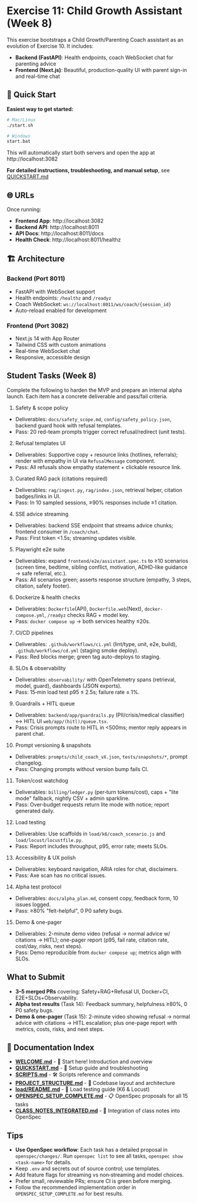 # Exercise 11: Child Growth Assistant (Week 8)

This exercise bootstraps a Child Growth/Parenting Coach assistant as an evolution of Exercise 10. It includes:

- **Backend (FastAPI)**: Health endpoints, coach WebSocket chat for parenting advice
- **Frontend (Next.js)**: Beautiful, production-quality UI with parent sign-in and real-time chat

## 🚀 Quick Start

**Easiest way to get started:**

```bash
# Mac/Linux
./start.sh

# Windows
start.bat
```

This will automatically start both servers and open the app at http://localhost:3082

**For detailed instructions, troubleshooting, and manual setup**, see [QUICKSTART.md](./QUICKSTART.md)

## 🌐 URLs

Once running:
- **Frontend App**: http://localhost:3082
- **Backend API**: http://localhost:8011
- **API Docs**: http://localhost:8011/docs
- **Health Check**: http://localhost:8011/healthz

## 🏗️ Architecture

### Backend (Port 8011)
- FastAPI with WebSocket support
- Health endpoints: `/healthz` and `/readyz`
- Coach WebSocket: `ws://localhost:8011/ws/coach/{session_id}`
- Auto-reload enabled for development

### Frontend (Port 3082)
- Next.js 14 with App Router
- Tailwind CSS with custom animations
- Real-time WebSocket chat
- Responsive, accessible design

## Student Tasks (Week 8)

Complete the following to harden the MVP and prepare an internal alpha launch. Each item has a concrete deliverable and pass/fail criteria.

1) Safety & scope policy
- Deliverables: `docs/safety_scope.md`, `config/safety_policy.json`, backend guard hook with refusal templates.
- Pass: 20 red-team prompts trigger correct refusal/redirect (unit tests).

2) Refusal templates UI
- Deliverables: Supportive copy + resource links (hotlines, referrals); render with empathy in UI via `RefusalMessage` component.
- Pass: All refusals show empathy statement + clickable resource link.

3) Curated RAG pack (citations required)
- Deliverables: `rag/ingest.py`, `rag/index.json`, retrieval helper, citation badges/links in UI.
- Pass: In 10 sampled sessions, ≥90% responses include ≥1 citation.

4) SSE advice streaming
- Deliverables: backend SSE endpoint that streams advice chunks; frontend consumer in `/coach/chat`.
- Pass: First token <1.5s; streaming updates visible.

5) Playwright e2e suite
- Deliverables: expand `frontend/e2e/assistant.spec.ts` to ≥10 scenarios (screen time, bedtime, sibling conflict, motivation, ADHD-like guidance → safe referral, etc.).
- Pass: All scenarios green; asserts response structure (empathy, 3 steps, citation, safety footer).

6) Dockerize & health checks
- Deliverables: `Dockerfile`(API), `Dockerfile.web`(Next), `docker-compose.yml`, `/readyz` checks RAG + model key.
- Pass: `docker compose up` → both services healthy ≤20s.

7) CI/CD pipelines
- Deliverables: `.github/workflows/ci.yml` (lint/type, unit, e2e, build), `.github/workflows/cd.yml` (staging smoke deploy).
- Pass: Red blocks merge; green tag auto-deploys to staging.

8) SLOs & observability
- Deliverables: `observability/` with OpenTelemetry spans (retrieval, model, guard), dashboards (JSON exports).
- Pass: 15‑min load test p95 ≤ 2.5s; failure rate ≤ 1%.

9) Guardrails + HITL queue
- Deliverables: `backend/app/guardrails.py` (PII/crisis/medical classifier) ↔ HITL UI `web/app/(hitl)/queue.tsx`.
- Pass: Crisis prompts route to HITL in <500ms; mentor reply appears in parent chat.

10) Prompt versioning & snapshots
- Deliverables: `prompts/child_coach_vX.json`, `tests/snapshots/*`, prompt changelog.
- Pass: Changing prompts without version bump fails CI.

11) Token/cost watchdog
- Deliverables: `billing/ledger.py` (per‑turn tokens/cost), caps + "lite mode" fallback, nightly CSV + admin sparkline.
- Pass: Over‑budget requests return lite mode with notice; report generated daily.

12) Load testing
- Deliverables: Use scaffolds in `load/k6/coach_scenario.js` and `load/locust/locustfile.py`.
- Pass: Report includes throughput, p95, error rate; meets SLOs.

13) Accessibility & UX polish
- Deliverables: keyboard navigation, ARIA roles for chat, disclaimers.
- Pass: Axe scan has no critical issues.

14) Alpha test protocol
- Deliverables: `docs/alpha_plan.md`, consent copy, feedback form, 10 issues logged.
- Pass: ≥80% "felt-helpful", 0 P0 safety bugs.

15) Demo & one-pager
- Deliverables: 2-minute demo video (refusal → normal advice w/ citations → HITL); one-pager report (p95, fail rate, citation rate, cost/day, risks, next steps).
- Pass: Demo reproducible from `docker compose up`; metrics align with SLOs.

## What to Submit

- **3–5 merged PRs** covering: Safety+RAG+Refusal UI, Docker+CI, E2E+SLOs+Observability.
- **Alpha test results** (Task 14): Feedback summary, helpfulness ≥80%, 0 P0 safety bugs.
- **Demo & one-pager** (Task 15): 2-minute video showing refusal → normal advice with citations → HITL escalation; plus one-page report with metrics, costs, risks, and next steps.

## 📖 Documentation Index

- **[WELCOME.md](./WELCOME.md)** - 👋 Start here! Introduction and overview
- **[QUICKSTART.md](./QUICKSTART.md)** - 🚀 Setup guide and troubleshooting
- **[SCRIPTS.md](./SCRIPTS.md)** - 🛠️ Scripts reference and commands
- **[PROJECT_STRUCTURE.md](./PROJECT_STRUCTURE.md)** - 📁 Codebase layout and architecture
- **[load/README.md](./load/README.md)** - 🧪 Load testing guide (K6 & Locust)
- **[OPENSPEC_SETUP_COMPLETE.md](./OPENSPEC_SETUP_COMPLETE.md)** - 📋 OpenSpec proposals for all 15 tasks
- **[CLASS_NOTES_INTEGRATED.md](./CLASS_NOTES_INTEGRATED.md)** - 📝 Integration of class notes into OpenSpec

## Tips

- **Use OpenSpec workflow**: Each task has a detailed proposal in `openspec/changes/`. Run `openspec list` to see all tasks, `openspec show <task-name>` for details.
- Keep `.env` and secrets out of source control; use templates.
- Add feature flags for streaming vs non‑streaming and model choices.
- Prefer small, reviewable PRs; ensure CI is green before merging.
- Follow the recommended implementation order in `OPENSPEC_SETUP_COMPLETE.md` for best results.
